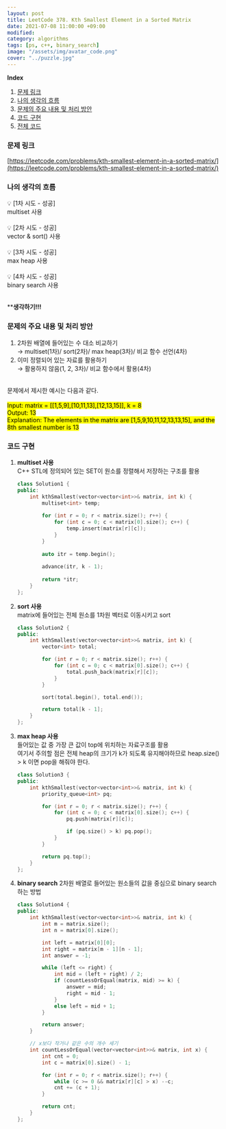 ```yaml
---
layout: post
title: LeetCode 378. Kth Smallest Element in a Sorted Matrix
date: 2021-07-08 11:00:00 +09:00
modified: 
category: algorithms
tags: [ps, c++, binary_search]
image: "/assets/img/avatar_code.png"
cover: "../puzzle.jpg"
---
```


**Index**
1. [문제 링크](#문제-링크)
1. [나의 생각의 흐름](#나의-생각의-흐름)
1. [문제의 주요 내용 및 처리 방안](#문제의-주요-내용-및-처리-방안)
1. [코드 구현](#코드-구현)
1. [전체 코드](#전체-코드)

### 문제 링크
[https://leetcode.com/problems/kth-smallest-element-in-a-sorted-matrix/](https://leetcode.com/problems/kth-smallest-element-in-a-sorted-matrix/)

### 나의 생각의 흐름
💡 [1차 시도 - 성공]<br> 
    multiset 사용<br>
<br>
💡 [2차 시도 - 성공]<br> 
    vector & sort() 사용<br>
<br>
💡 [3차 시도 - 성공]<br> 
    max heap 사용<br>
<br>
💡 [4차 시도 - 성공]<br> 
    binary search 사용<br>
<br>

****생각하기!!!**

### 문제의 주요 내용 및 처리 방안
1. 2차원 배열에 들어있는 수 대소 비교하기<br>
 → multiset(1차)/ sort(2차)/ max heap(3차)/ 비교 함수 선언(4차)<br>
1. 이미 정렬되어 있는 자료를 활용하기<br>
 → 활용하지 않음(1, 2, 3차)/ 비교 함수에서 활용(4차)<br>
<br>
문제에서 제시한 예시는 다음과 같다.<br>
<br>
<mark>Input: matrix = [[1,5,9],[10,11,13],[12,13,15]], k = 8<br>
Output: 13<br>
Explanation: The elements in the matrix are [1,5,9,10,11,12,13,13,15], and the 8th smallest number is 13</mark>

### 코드 구현 
1. **multiset 사용**<br>
    C++ STL에 정의되어 있는 SET이 원소를 정렬해서 저장하는 구조를 활용<br>

    ```c++
    class Solution1 {
    public:
        int kthSmallest(vector<vector<int>>& matrix, int k) {
            multiset<int> temp;
            
            for (int r = 0; r < matrix.size(); r++) {
                for (int c = 0; c < matrix[0].size(); c++) {
                    temp.insert(matrix[r][c]);
                }
            }
            
            auto itr = temp.begin();
            
            advance(itr, k - 1);
            
            return *itr;
        }
    };
    ```

1. **sort 사용**<br>
    matrix에 들어있는 전체 원소를 1차원 벡터로 이동시키고 sort<br>
    ```c++
    class Solution2 {
    public:
        int kthSmallest(vector<vector<int>>& matrix, int k) {
            vector<int> total;

            for (int r = 0; r < matrix.size(); r++) {
                for (int c = 0; c < matrix[0].size(); c++) {
                    total.push_back(matrix[r][c]);
                }
            }

            sort(total.begin(), total.end());

            return total[k - 1];
        }
    };
    ```    

1. **max heap 사용**<br>
    들어있는 값 중 가장 큰 값이 top에 위치하는 자료구조를 활용<br>
    여기서 주의할 점은 전체 heap의 크기가 k가 되도록 유지해야하므로 heap.size() > k 이면 pop을 해줘야 한다.<br>
    ```c++
    class Solution3 {
    public:
        int kthSmallest(vector<vector<int>>& matrix, int k) {
            priority_queue<int> pq;

            for (int r = 0; r < matrix.size(); r++) {
                for (int c = 0; c < matrix[0].size(); c++) {
                    pq.push(matrix[r][c]);

                    if (pq.size() > k) pq.pop();
                }
            }

            return pq.top();
        }
    };
    ```

1. **binary search**
    2차원 배열로 들어있는 원소들의 값을 중심으로 binary search 하는 방법<br>

    ```c++
    class Solution4 {
    public:
        int kthSmallest(vector<vector<int>>& matrix, int k) {
            int m = matrix.size();
            int n = matrix[0].size();

            int left = matrix[0][0];
            int right = matrix[m - 1][n - 1];
            int answer = -1;

            while (left <= right) {
                int mid = (left + right) / 2;
                if (countLessOrEqual(matrix, mid) >= k) {
                    answer = mid;
                    right = mid - 1;
                }
                else left = mid + 1;
            }

            return answer;
        }

        // x보다 작거나 같은 수의 개수 세기
        int countLessOrEqual(vector<vector<int>>& matrix, int x) {
            int cnt = 0;
            int c = matrix[0].size() - 1;

            for (int r = 0; r < matrix.size(); r++) {
                while (c >= 0 && matrix[r][c] > x) --c;
                cnt += (c + 1);
            }

            return cnt;
        }
    };
    ```



